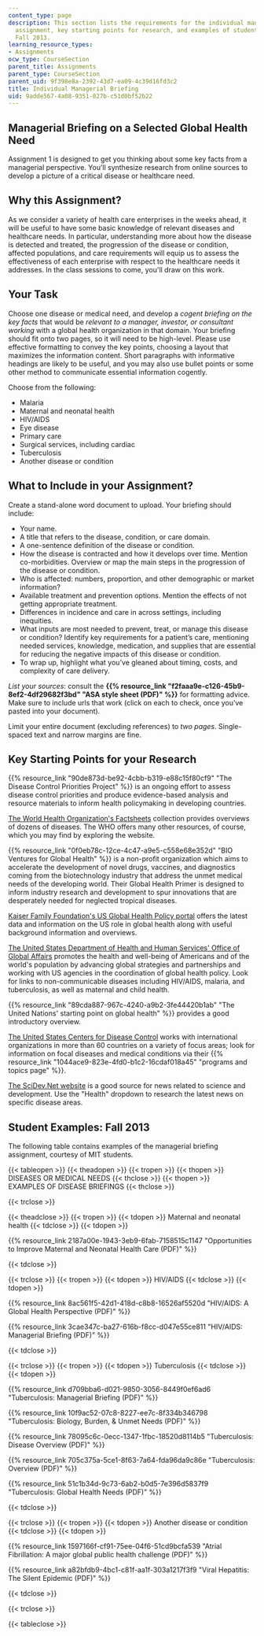 ```yaml
---
content_type: page
description: This section lists the requirements for the individual managerial briefing
  assignment, key starting points for research, and examples of student work from
  Fall 2013.
learning_resource_types:
- Assignments
ocw_type: CourseSection
parent_title: Assignments
parent_type: CourseSection
parent_uid: 9f398e8a-2392-43d7-ea09-4c39d16fd3c2
title: Individual Managerial Briefing
uid: 9adde567-4a08-9351-827b-c51d0bf52b22
---
```


Managerial Briefing on a Selected Global Health Need
----------------------------------------------------

Assignment 1 is designed to get you thinking about some key facts from a managerial perspective. You’ll synthesize research from online sources to develop a picture of a critical disease or healthcare need.

Why this Assignment?
--------------------

As we consider a variety of health care enterprises in the weeks ahead, it will be useful to have some basic knowledge of relevant diseases and healthcare needs. In particular, understanding more about how the disease is detected and treated, the progression of the disease or condition, affected populations, and care requirements will equip us to assess the effectiveness of each enterprise with respect to the healthcare needs it addresses. In the class sessions to come, you'll draw on this work.

Your Task
---------

Choose one disease or medical need, and develop a _cogent briefing on the key facts_ that would be _relevant to a manager, investor, or consultant working_ with a global health organization in that domain. Your briefing should fit onto two pages, so it will need to be high-level. Please use effective formatting to convey the key points, choosing a layout that maximizes the information content. Short paragraphs with informative headings are likely to be useful, and you may also use bullet points or some other method to communicate essential information cogently.

Choose from the following:

*   Malaria
*   Maternal and neonatal health
*   HIV/AIDS
*   Eye disease
*   Primary care
*   Surgical services, including cardiac
*   Tuberculosis
*   Another disease or condition

What to Include in your Assignment?
-----------------------------------

Create a stand-alone word document to upload. Your briefing should include:

*   Your name.
*   A title that refers to the disease, condition, or care domain.
*   A one-sentence definition of the disease or condition.
*   How the disease is contracted and how it develops over time. Mention co-morbidities. Overview or map the main steps in the progression of the disease or condition.
*   Who is affected: numbers, proportion, and other demographic or market information?
*   Available treatment and prevention options. Mention the effects of not getting appropriate treatment.
*   Differences in incidence and care in across settings, including inequities.
*   What inputs are most needed to prevent, treat, or manage this disease or condition? Identify key requirements for a patient’s care, mentioning needed services, knowledge, medication, and supplies that are essential for reducing the negative impacts of this disease or condition.
*   To wrap up, highlight what you’ve gleaned about timing, costs, and complexity of care delivery.

_List your sources_: consult the **{{% resource_link "f2faaa9e-c126-45b9-8ef2-4df29682f3bd" "ASA style sheet (PDF)" %}}** for formatting advice. Make sure to include urls that work (click on each to check, once you’ve pasted into your document).

Limit your entire document (excluding references) to _two pages_. Single-spaced text and narrow margins are fine.

Key Starting Points for your Research
-------------------------------------

{{% resource_link "90de873d-be92-4cbb-b319-e88c15f80cf9" "The Disease Control Priorities Project" %}} is an ongoing effort to assess disease control priorities and produce evidence-based analysis and resource materials to inform health policymaking in developing countries.

[The World Health Organization's Factsheets](http://www.who.int/mediacentre/factsheets/en/ ) collection provides overviews of dozens of diseases. The WHO offers many other resources, of course, which you may find by exploring the website.

{{% resource_link "0f0eb78c-12ce-4c47-a9e5-c558e68e352d" "BIO Ventures for Global Health" %}} is a non-profit organization which aims to accelerate the development of novel drugs, vaccines, and diagnostics coming from the biotechnology industry that address the unmet medical needs of the developing world. Their Global Health Primer is designed to inform industry research and development to spur innovations that are desperately needed for neglected tropical diseases.

[Kaiser Family Foundation's US Global Health Policy portal](http://globalhealth.kff.org/ ) offers the latest data and information on the US role in global health along with useful background information and overviews.

[The United States Department of Health and Human Services' Office of Global Affairs](http://www.globalhealth.gov/ ) promotes the health and well-being of Americans and of the world's population by advancing global strategies and partnerships and working with US agencies in the coordination of global health policy. Look for links to non-communicable diseases including HIV/AIDS, malaria, and tuberculosis, as well as maternal and child health.

{{% resource_link "89cda887-967c-4240-a9b2-3fe44420b1ab" "The United Nations' starting point on global health" %}} provides a good introductory overview.

[The United States Centers for Disease Control](http://www.cdc.gov/globalhealth/ ) works with international organizations in more than 60 countries on a variety of focus areas; look for information on focal diseases and medical conditions via their {{% resource_link "1044ace9-823e-4fd0-b1c2-16cdaf018a45" "programs and topics page" %}}. 

[The SciDev.Net website](http://www.scidev.net/global/health/ ) is a good source for news related to science and development. Use the "Health" dropdown to research the latest news on specific disease areas.

Student Examples: Fall 2013
---------------------------

The following table contains examples of the managerial briefing assignment, courtesy of MIT students.

{{< tableopen >}}
{{< theadopen >}}
{{< tropen >}}
{{< thopen >}}
DISEASES OR MEDICAL NEEDS
{{< thclose >}}
{{< thopen >}}
EXAMPLES OF DISEASE BRIEFINGS
{{< thclose >}}

{{< trclose >}}

{{< theadclose >}}
{{< tropen >}}
{{< tdopen >}}
Maternal and neonatal health
{{< tdclose >}}
{{< tdopen >}}


{{% resource_link 2187a00e-1943-3eb9-6fab-7158515c1147 "Opportunities to Improve Maternal and Neonatal Health Care (PDF)" %}}


{{< tdclose >}}

{{< trclose >}}
{{< tropen >}}
{{< tdopen >}}
HIV/AIDS
{{< tdclose >}}
{{< tdopen >}}


{{% resource_link 8ac561f5-42d1-418d-c8b8-16526af5520d "HIV/AIDS: A Global Health Perspective (PDF)" %}}

{{% resource_link 3cae347c-ba27-616b-f8cc-d047e55ce811 "HIV/AIDS: Managerial Briefing (PDF)" %}}


{{< tdclose >}}

{{< trclose >}}
{{< tropen >}}
{{< tdopen >}}
Tuberculosis
{{< tdclose >}}
{{< tdopen >}}


{{% resource_link d709bba6-d021-9850-3056-8449f0ef6ad6 "Tuberculosis: Managerial Briefing (PDF)" %}}

{{% resource_link 10f9ac52-07c8-8227-ee7c-8f334b346798 "Tuberculosis: Biology, Burden, & Unmet Needs (PDF)" %}}

{{% resource_link 78095c6c-0ecc-1347-1fbc-18520d8114b5 "Tuberculosis: Disease Overview (PDF)" %}}

{{% resource_link 705c375a-5ce1-8f63-7a64-fda96da9c86e "Tuberculosis: Overview (PDF)" %}}

{{% resource_link 51c1b34d-9c73-6ab2-b0d5-7e396d5837f9 "Tuberculosis: Global Health Needs (PDF)" %}}


{{< tdclose >}}

{{< trclose >}}
{{< tropen >}}
{{< tdopen >}}
Another disease or condition
{{< tdclose >}}
{{< tdopen >}}


{{% resource_link 1597166f-cf91-75ee-04f6-51cd9bcfa539 "Atrial Fibrillation: A major global public health challenge (PDF)" %}}

{{% resource_link a82bfdb9-4bc1-c81f-aa1f-303a1217f3f9 "Viral Hepatitis: The Silent Epidemic (PDF)" %}}


{{< tdclose >}}

{{< trclose >}}

{{< tableclose >}}